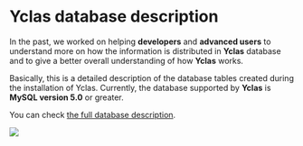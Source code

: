 # Yclas database description

In the past, we worked on helping **developers** and **advanced users** to understand more on how the information is distributed in **Yclas** database and to give a better overall understanding of how **Yclas** works.

Basically, this is a detailed description of the database tables created during the installation of Yclas. Currently, the database supported by **Yclas** is **MySQL version 5.0** or greater.

You can check [the full database description](https://github.com/yclas/yclas/wiki/Database-Description).

![](https://raw.githubusercontent.com/yclas/guides/master/images/Database.png)
